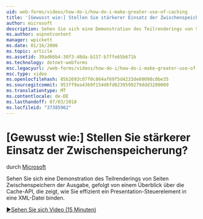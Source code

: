 ```yaml
---
uid: web-forms/videos/how-do-i/how-do-i-make-greater-use-of-caching
title: '[Gewusst wie:] Stellen Sie stärkerer Einsatz der Zwischenspeicherung? | Microsoft-Dokumentation'
author: microsoft
description: Sehen Sie sich eine Demonstration des Teilrenderings von Seiten Zwischenspeichern der Ausgabe, gefolgt von einem Überblick über die Cache-API, die zeigt, wie eine datendarstellung effizient gebunden...
ms.author: aspnetcontent
manager: wpickett
ms.date: 01/16/2006
ms.topic: article
ms.assetid: 39ad66b4-30f3-48da-b157-b7ffe65b671b
ms.technology: dotnet-webforms
msc.legacyurl: /web-forms/videos/how-do-i/how-do-i-make-greater-use-of-caching
msc.type: video
ms.openlocfilehash: 85b2693c07f0c864af69f5d4233de60098c0be35
ms.sourcegitcommit: 953ff9ea4369f154d6fd0239599279ddd3280009
ms.translationtype: MT
ms.contentlocale: de-DE
ms.lasthandoff: 07/03/2018
ms.locfileid: "37385962"
---
```

<a name="how-do-i-make-greater-use-of-caching"></a>[Gewusst wie:] Stellen Sie stärkerer Einsatz der Zwischenspeicherung?
====================
durch [Microsoft](https://github.com/microsoft)

Sehen Sie sich eine Demonstration des Teilrenderings von Seiten Zwischenspeichern der Ausgabe, gefolgt von einem Überblick über die Cache-API, die zeigt, wie Sie effizient ein Presentation-Steuerelement in eine XML-Datei binden.

[&#9654;Sehen Sie sich Video (15 Minuten)](https://channel9.msdn.com/Blogs/ASP-NET-Site-Videos/how-do-i-make-greater-use-of-caching)
